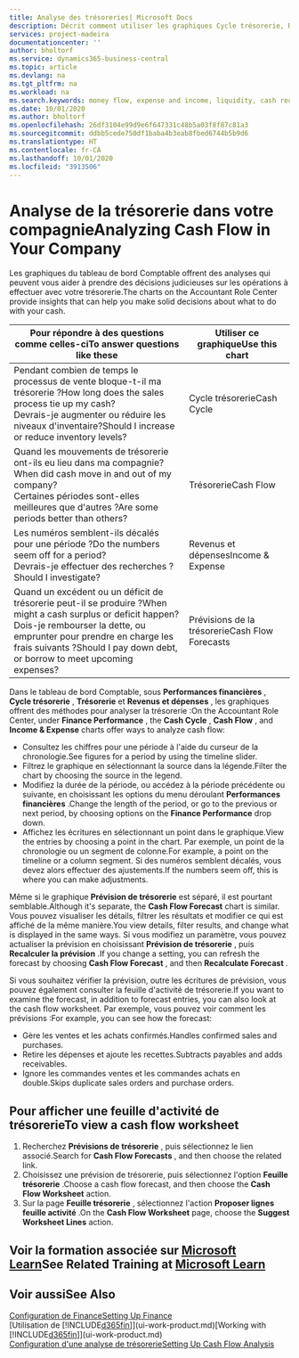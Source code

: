 ```yaml
---
title: Analyse des trésoreries| Microsoft Docs
description: Décrit comment utiliser les graphiques Cycle trésorerie, Revenus et dépenses, Trésorerie et Prévision de trésorerie pour analyser les flux de trésorerie passés et futurs, entrants et sortants de votre société.
services: project-madeira
documentationcenter: ''
author: bholtorf
ms.service: dynamics365-business-central
ms.topic: article
ms.devlang: na
ms.tgt_pltfrm: na
ms.workload: na
ms.search.keywords: money flow, expense and income, liquidity, cash receipts minus cash payments, Cartera
ms.date: 10/01/2020
ms.author: bholtorf
ms.openlocfilehash: 26df3104e99d9e6f647331c48b5a03f8f87c81a3
ms.sourcegitcommit: ddbb5cede750df1baba4b3eab8fbed6744b5b9d6
ms.translationtype: HT
ms.contentlocale: fr-CA
ms.lasthandoff: 10/01/2020
ms.locfileid: "3913506"
---
```

# <a name="analyzing-cash-flow-in-your-company"></a><span data-ttu-id="b02d8-103">Analyse de la trésorerie dans votre compagnie</span><span class="sxs-lookup"><span data-stu-id="b02d8-103">Analyzing Cash Flow in Your Company</span></span>
<span data-ttu-id="b02d8-104">Les graphiques du tableau de bord Comptable offrent des analyses qui peuvent vous aider à prendre des décisions judicieuses sur les opérations à effectuer avec votre trésorerie.</span><span class="sxs-lookup"><span data-stu-id="b02d8-104">The charts on the Accountant Role Center provide insights that can help you make solid decisions about what to do with your cash.</span></span>  

| <span data-ttu-id="b02d8-105">Pour répondre à des questions comme celles-ci</span><span class="sxs-lookup"><span data-stu-id="b02d8-105">To answer questions like these</span></span> | <span data-ttu-id="b02d8-106">Utiliser ce graphique</span><span class="sxs-lookup"><span data-stu-id="b02d8-106">Use this chart</span></span> |
| --- | --- |
| <span data-ttu-id="b02d8-107">Pendant combien de temps le processus de vente bloque-t-il ma trésorerie ?</span><span class="sxs-lookup"><span data-stu-id="b02d8-107">How long does the sales process tie up my cash?</span></span></br> <span data-ttu-id="b02d8-108">Devrais-je augmenter ou réduire les niveaux d'inventaire?</span><span class="sxs-lookup"><span data-stu-id="b02d8-108">Should I increase or reduce inventory levels?</span></span> |<span data-ttu-id="b02d8-109">Cycle trésorerie</span><span class="sxs-lookup"><span data-stu-id="b02d8-109">Cash Cycle</span></span> |
| <span data-ttu-id="b02d8-110">Quand les mouvements de trésorerie ont-ils eu lieu dans ma compagnie?</span><span class="sxs-lookup"><span data-stu-id="b02d8-110">When did cash move in and out of my company?</span></span></br> <span data-ttu-id="b02d8-111">Certaines périodes sont-elles meilleures que d'autres ?</span><span class="sxs-lookup"><span data-stu-id="b02d8-111">Are some periods better than others?</span></span> |<span data-ttu-id="b02d8-112">Trésorerie</span><span class="sxs-lookup"><span data-stu-id="b02d8-112">Cash Flow</span></span> |
| <span data-ttu-id="b02d8-113">Les numéros semblent-ils décalés pour une période ?</span><span class="sxs-lookup"><span data-stu-id="b02d8-113">Do the numbers seem off for a period?</span></span></br> <span data-ttu-id="b02d8-114">Devrais-je effectuer des recherches ?</span><span class="sxs-lookup"><span data-stu-id="b02d8-114">Should I investigate?</span></span> |<span data-ttu-id="b02d8-115">Revenus et dépenses</span><span class="sxs-lookup"><span data-stu-id="b02d8-115">Income & Expense</span></span> |
| <span data-ttu-id="b02d8-116">Quand un excédent ou un déficit de trésorerie peut-il se produire ?</span><span class="sxs-lookup"><span data-stu-id="b02d8-116">When might a cash surplus or deficit happen?</span></span></br> <span data-ttu-id="b02d8-117">Dois-je rembourser la dette, ou emprunter pour prendre en charge les frais suivants ?</span><span class="sxs-lookup"><span data-stu-id="b02d8-117">Should I pay down debt, or borrow to meet upcoming expenses?</span></span> |<span data-ttu-id="b02d8-118">Prévisions de la trésorerie</span><span class="sxs-lookup"><span data-stu-id="b02d8-118">Cash Flow Forecasts</span></span> |

<span data-ttu-id="b02d8-119">Dans le tableau de bord Comptable, sous **Performances financières** , **Cycle trésorerie** , **Trésorerie** et **Revenus et dépenses** , les graphiques offrent des méthodes pour analyser la trésorerie :</span><span class="sxs-lookup"><span data-stu-id="b02d8-119">On the Accountant Role Center, under **Finance Performance** , the **Cash Cycle** , **Cash Flow** , and **Income & Expense** charts offer ways to analyze cash flow:</span></span>  

* <span data-ttu-id="b02d8-120">Consultez les chiffres pour une période à l'aide du curseur de la chronologie.</span><span class="sxs-lookup"><span data-stu-id="b02d8-120">See figures for a period by using the timeline slider.</span></span>  
* <span data-ttu-id="b02d8-121">Filtrez le graphique en sélectionnant la source dans la légende.</span><span class="sxs-lookup"><span data-stu-id="b02d8-121">Filter the chart by choosing the source in the legend.</span></span>  
* <span data-ttu-id="b02d8-122">Modifiez la durée de la période, ou accédez à la période précédente ou suivante, en choisissant les options du menu déroulant **Performances financières** .</span><span class="sxs-lookup"><span data-stu-id="b02d8-122">Change the length of the period, or go to the previous or next period, by choosing options on the **Finance Performance** drop down.</span></span>  
* <span data-ttu-id="b02d8-123">Affichez les écritures en sélectionnant un point dans le graphique.</span><span class="sxs-lookup"><span data-stu-id="b02d8-123">View the entries by choosing a point in the chart.</span></span> <span data-ttu-id="b02d8-124">Par exemple, un point de la chronologie ou un segment de colonne.</span><span class="sxs-lookup"><span data-stu-id="b02d8-124">For example, a point on the timeline or a column segment.</span></span> <span data-ttu-id="b02d8-125">Si des numéros semblent décalés, vous devez alors effectuer des ajustements.</span><span class="sxs-lookup"><span data-stu-id="b02d8-125">If the numbers seem off, this is where you can make adjustments.</span></span>  

<span data-ttu-id="b02d8-126">Même si le graphique **Prévision de trésorerie** est séparé, il est pourtant semblable.</span><span class="sxs-lookup"><span data-stu-id="b02d8-126">Although it's separate, the **Cash Flow Forecast** chart is similar.</span></span> <span data-ttu-id="b02d8-127">Vous pouvez visualiser les détails, filtrer les résultats et modifier ce qui est affiché de la même manière.</span><span class="sxs-lookup"><span data-stu-id="b02d8-127">You view details, filter results, and change what is displayed in the same ways.</span></span> <span data-ttu-id="b02d8-128">Si vous modifiez un paramètre, vous pouvez actualiser la prévision en choisissant **Prévision de trésorerie** , puis **Recalculer la prévision** .</span><span class="sxs-lookup"><span data-stu-id="b02d8-128">If you change a setting, you can refresh the forecast by choosing **Cash Flow Forecast** , and then **Recalculate Forecast** .</span></span>

<span data-ttu-id="b02d8-129">Si vous souhaitez vérifier la prévision, outre les écritures de prévision, vous pouvez également consulter la feuille d'activité de trésorerie.</span><span class="sxs-lookup"><span data-stu-id="b02d8-129">If you want to examine the forecast, in addition to forecast entries, you can also look at the cash flow worksheet.</span></span> <span data-ttu-id="b02d8-130">Par exemple, vous pouvez voir comment les prévisions :</span><span class="sxs-lookup"><span data-stu-id="b02d8-130">For example, you can see how the forecast:</span></span>

* <span data-ttu-id="b02d8-131">Gère les ventes et les achats confirmés.</span><span class="sxs-lookup"><span data-stu-id="b02d8-131">Handles confirmed sales and purchases.</span></span>  
* <span data-ttu-id="b02d8-132">Retire les dépenses et ajoute les recettes.</span><span class="sxs-lookup"><span data-stu-id="b02d8-132">Subtracts payables and adds receivables.</span></span>  
* <span data-ttu-id="b02d8-133">Ignore les commandes ventes et les commandes achats en double.</span><span class="sxs-lookup"><span data-stu-id="b02d8-133">Skips duplicate sales orders and purchase orders.</span></span>  

## <a name="to-view-a-cash-flow-worksheet"></a><span data-ttu-id="b02d8-134">Pour afficher une feuille d'activité de trésorerie</span><span class="sxs-lookup"><span data-stu-id="b02d8-134">To view a cash flow worksheet</span></span>
1. <span data-ttu-id="b02d8-135">Recherchez **Prévisions de trésorerie** , puis sélectionnez le lien associé.</span><span class="sxs-lookup"><span data-stu-id="b02d8-135">Search for **Cash Flow Forecasts** , and then choose the related link.</span></span>  
2. <span data-ttu-id="b02d8-136">Choisissez une prévision de trésorerie, puis sélectionnez l'option **Feuille trésorerie** .</span><span class="sxs-lookup"><span data-stu-id="b02d8-136">Choose a cash flow forecast, and then choose the **Cash Flow Worksheet** action.</span></span>  
3. <span data-ttu-id="b02d8-137">Sur la page **Feuille trésorerie** , sélectionnez l'action **Proposer lignes feuille activité** .</span><span class="sxs-lookup"><span data-stu-id="b02d8-137">On the **Cash Flow Worksheet** page, choose the **Suggest Worksheet Lines** action.</span></span>  

## <a name="see-related-training-at-microsoft-learn"></a><span data-ttu-id="b02d8-138">Voir la formation associée sur [Microsoft Learn](/learn/modules/forecast-cash-flow-dynamics-365-business-central/index)</span><span class="sxs-lookup"><span data-stu-id="b02d8-138">See Related Training at [Microsoft Learn](/learn/modules/forecast-cash-flow-dynamics-365-business-central/index)</span></span>

## <a name="see-also"></a><span data-ttu-id="b02d8-139">Voir aussi</span><span class="sxs-lookup"><span data-stu-id="b02d8-139">See Also</span></span>
[<span data-ttu-id="b02d8-140">Configuration de Finance</span><span class="sxs-lookup"><span data-stu-id="b02d8-140">Setting Up Finance</span></span>](finance-setup-finance.md)  
<span data-ttu-id="b02d8-141">[Utilisation de [!INCLUDE[d365fin](includes/d365fin_md.md)]](ui-work-product.md)</span><span class="sxs-lookup"><span data-stu-id="b02d8-141">[Working with [!INCLUDE[d365fin](includes/d365fin_md.md)]](ui-work-product.md)</span></span>  
[<span data-ttu-id="b02d8-142">Configuration d'une analyse de trésorerie</span><span class="sxs-lookup"><span data-stu-id="b02d8-142">Setting Up Cash Flow Analysis</span></span>](finance-setup-cash-flow-analyses.md)  
